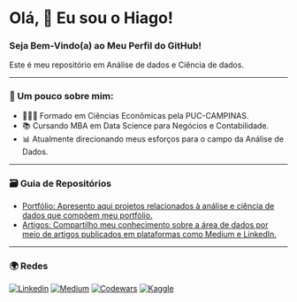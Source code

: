 # Olá, 👋 Eu sou o Hiago! 
### Seja Bem-Vindo(a) ao Meu Perfil do GitHub!

Este é meu repositório em Análise de dados e Ciência de dados.
__________________
### 📝 Um pouco sobre mim:
- 👨🏻‍🎓 Formado em Ciências Econômicas pela PUC-CAMPINAS.
- 📚 Cursando MBA em Data Science para Negócios e Contabilidade.
- 📊 Atualmente direcionando meus esforços para o campo da Análise de Dados.

_________________
### 🗃️ Guia de Repositórios
- [Portfólio: Apresento aqui projetos relacionados à análise e ciência de dados que compõem meu portfólio.](https://github.com/Hiagosacciloto/Portfolio)<br/>
- [Artigos: Compartilho meu conhecimento sobre a área de dados por meio de artigos publicados em plataformas como Medium e LinkedIn.](https://github.com/Hiagosacciloto/Artigos)<br/>

__________
### 🌍 Redes

[![Linkedin](https://img.shields.io/badge/LinkedIn-0077B5?style=for-the-badge&logo=linkedin&logoColor=white)](https://www.linkedin.com/in/hiagosacciloto/)
[![Medium](https://img.shields.io/badge/Medium-12100E?style=for-the-badge&logo=medium&logoColor=white)](https://medium.com/@hiago.sacciloto)
[![Codewars](https://img.shields.io/badge/Codewars-B1361E?style=for-the-badge&logo=Codewars&logoColor=white)](https://www.codewars.com/users/Hiagosacciloto)
[![Kaggle](https://img.shields.io/badge/Kaggle-20BEFF?style=for-the-badge&logo=Kaggle&logoColor=white)](https://www.kaggle.com/hiagosacciloto)
